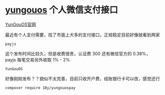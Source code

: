 # [yungouos](https://w.url.cn/s/AZ5iUHY) 个人微信支付接口

[YunGouOS官网](https://w.url.cn/s/AZ5iUHY)

最近有个人支付需要，找了市面上大多的支付接口，正规稳定目前好像就看到两家

`payjs`
	
这个发布时间比较久，但是收费很贵，认证费 300
还有微信官方的 0.38%，payjs 每笔交易另外收取 1% - 2%



`YunGouOS`

好像刚刚发布？？貌似不太完善，目前只收开户费，结账银行卡可以改，感觉还行

	
	composer require 18y/yungouospay
